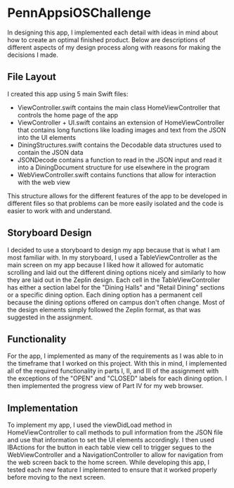 # PennAppsiOSChallenge

In designing this app, I implemented each detail with ideas in mind about how to create an optimal finished product. Below are descriptions of different aspects of my design process along with reasons for making the decisions I made.

## File Layout

I created this app using 5 main Swift files:
* ViewController.swift contains the main class HomeViewController that controls the home page of the app
* ViewController + UI.swift contains an extension of HomeViewController that contains long functions like loading images and text from the JSON into the UI elements
* DiningStructures.swift contains the Decodable data structures used to contain the JSON data
* JSONDecode contains a function to read in the JSON input and read it into a DiningDocument structure for use elsewhere in the program
* WebViewController.swift contains functions that allow for interaction with the web view

This structure allows for the different features of the app to be developed in different files so that problems can be more easily isolated and the code is easier to work with and understand.

## Storyboard Design

I decided to use a storyboard to design my app because that is what I am most familiar with. In my storyboard, I used a TableViewController as the main screen on my app because I liked how it allowed for automatic scrolling and laid out the different dining options nicely and similarly to how they are laid out in the Zeplin design. Each cell in the TableViewController has either a section label for the "Dining Halls" and "Retail Dining" sections or a specific dining option. Each dining option has a permanent cell because the dining options offered on campus don't often change. Most of the design elements simply followed the Zeplin format, as that was suggested in the assignment.

## Functionality

For the app, I implemented as many of the requirements as I was able to in the timeframe that I worked on this project. With this in mind, I implemented all of the required functionality in parts I, II, and III of the assignment with the exceptions of the "OPEN" and "CLOSED" labels for each dining option. I then implemented the progress view of Part IV for my web browser.

## Implementation

To implement my app, I used the viewDidLoad method in HomeViewController to call methods to pull information from the JSON file and use that information to set the UI elements accordingly. I then used IBActions for the button in each table view cell to trigger segues to the WebViewController and a NavigationController to allow for navigation from the web screen back to the home screen. While developing this app, I tested each new feature I implemented to ensure that it worked properly before moving to the next screen.
